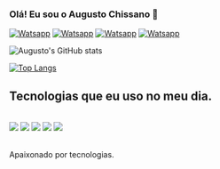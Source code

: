 ### Olá! Eu sou o Augusto Chissano 👋
[![Watsapp](https://img.shields.io/badge/WhatsApp-25D366?style=for-the-badge&logo=whatsapp&logoColor=white)](https://wa.me/+258840191729)
[![Watsapp](https://img.shields.io/badge/LinkedIn-0077B5?style=for-the-badge&logo=linkedin&logoColor=white)](https://www.linkedin.com/in/augusto-chissano-a0285a1a5)
[![Watsapp](https://img.shields.io/badge/Facebook-1877F2?style=for-the-badge&logo=facebook&logoColor=white)](https://wa.me/+258840191729)
[![Watsapp](https://img.shields.io/badge/Instagram-E4405F?style=for-the-badge&logo=instagram&logoColor=white)](https://wa.me/+258840191729)

![Augusto's GitHub stats](https://github-readme-stats.vercel.app/api?username=Augusto-Chissano&show_icons=true&theme=radical)

[![Top Langs](https://github-readme-stats.vercel.app/api/top-langs/?username=Augusto-Chissano)](https://github.com/Augusto-Chissano/github-readme-stats)

## Tecnologias que eu uso no meu dia.

<div style="display: inline_block"><br>
<img src="https://img.shields.io/badge/Java-ED8B00?style=for-the-badge&logo=java&logoColor=white"></img>
<img src="https://img.shields.io/badge/HTML5-E34F26?style=for-the-badge&logo=html5&logoColor=white"></img>
<img src="https://img.shields.io/badge/JavaScript-323330?style=for-the-badge&logo=javascript&logoColor=F7DF1E"></img>
<img src="https://img.shields.io/badge/CSS3-1572B6?style=for-the-badge&logo=css3&logoColor=white"></img>
<img src="https://img.shields.io/badge/MySQL-00000F?style=for-the-badge&logo=mysql&logoColor=white"></img>

</div><br>

Apaixonado por tecnologias.

